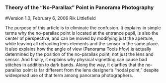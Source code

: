 ### Theory of the “No-Parallax” Point in Panorama Photography

#Version 1.0, February 6, 2006
Rik Littlefield

The purpose of this article is to eliminate the confusion. It explains in simple terms why
the no-parallax point is located at the entrance pupil, is also the center of perspective, and
can be moved by modifying just the aperture, while leaving all refracting lens elements
and the sensor in the same place. It also explains how the angle of view (Panorama Tools
hfov) is actually determined by the position of the no-parallax point, not just the lens and
sensor. And finally, it explains why physical vignetting can cause bad stitches in addition to dark bands. Along the way, it clarifies that the no-parallax point is far different from
the lens designer’s “nodal point,” despite widespread use of that term among panorama
photographers. 
